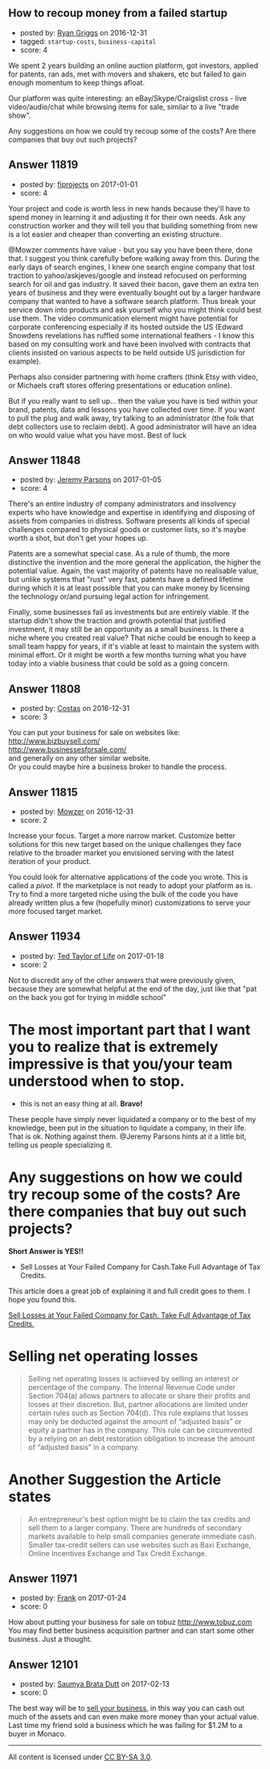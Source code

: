 ## How to recoup money from a failed startup

- posted by: [Ryan Griggs](https://stackexchange.com/users/1626939/ryan-griggs) on 2016-12-31
- tagged: `startup-costs`, `business-capital`
- score: 4

We spent 2 years building an online auction platform, got investors, applied for patents, ran ads, met with movers and shakers, etc but failed to gain enough momentum to keep things afloat.

Our platform was quite interesting: an eBay/Skype/Craigslist cross - live video/audio/chat while browsing items for sale, similar to a live "trade show".  

Any suggestions on how we could try recoup some of the costs?  Are there companies that buy out such projects?



## Answer 11819

- posted by: [fiprojects](https://stackexchange.com/users/5370155/fiprojects) on 2017-01-01
- score: 4

Your project and code is worth less in new hands because they'll have to spend money in learning it and adjusting it for their own needs. Ask any construction worker and they will tell you that building something from new is a lot easier and cheaper than converting an existing structure.

@Mowzer comments have value - but you say you have been there, done that. I suggest you think carefully before walking away from this. During the early days of search engines, I knew one search engine company that lost traction to yahoo/askjeves/google and instead refocused on performing search for oil and gas industry. It saved their bacon, gave them an extra ten years of business and they were eventually bought out by a larger hardware company that wanted to have a software search platform. Thus break your service down into products and ask yourself who you might think could best use them. The video communication element might have potential for corporate conferencing especially if its hosted outside the US (Edward Snowdens revelations has ruffled some international feathers - I know this based on my consulting work and have been involved with contracts that clients insisted on various aspects to be held outside US jurisdiction for example). 

Perhaps also consider partnering with home crafters (think Etsy with video, or Michaels craft stores offering presentations or education online).

But if you really want to sell up... then the value you have is tied within your brand, patents, data and lessons you have collected over time. If you want to pull the plug and walk away, try talking to an administrator (the folk that debt collectors use to reclaim debt). A good administrator will have an idea on who would value what you have most. Best of luck


## Answer 11848

- posted by: [Jeremy Parsons](https://stackexchange.com/users/497810/jeremy-parsons) on 2017-01-05
- score: 4

There's an entire industry of company administrators and insolvency experts who have knowledge and expertise in identifying and disposing of assets from companies in distress. Software presents all kinds of special challenges compared to physical goods or customer lists, so it's maybe worth a shot, but don't get your hopes up. 

Patents are a somewhat special case. As a rule of thumb, the more distinctive the invention and the more general the application, the higher the potential value. Again, the vast majority of patents have no realisable value, but unlike systems that "rust" very fast, patents have a defined lifetime during which it is at least possible that you can make money by licensing the technology or/and pursuing legal action for infringement. 

Finally, some businesses fail as investments but are entirely viable. If the startup didn't show the traction and growth potential that justified investment, it may still be an opportunity as a small business. Is there a niche where you created real value? That niche could be enough to keep a small team happy for years, if it's viable at least to maintain the system with minimal effort. Or it might be worth a few months turning what you have today into a viable business that could be sold as a going concern.


## Answer 11808

- posted by: [Costas](https://stackexchange.com/users/9945556/costas) on 2016-12-31
- score: 3

<p>You can put your business for sale on websites like:<br>
<a href="http://www.bizbuysell.com/" rel="nofollow noreferrer">http://www.bizbuysell.com/</a><br>
<a href="http://www.businessesforsale.com/" rel="nofollow noreferrer">http://www.businessesforsale.com/</a><br>
and generally on any other similar website.<br>
Or you could maybe hire a business broker to handle the process.</p>



## Answer 11815

- posted by: [Mowzer](https://stackexchange.com/users/1803081/mowzer) on 2016-12-31
- score: 2

Increase your focus. Target a more narrow market. Customize better solutions for this new target based on the unique challenges they face relative to the broader market you envisioned serving with the latest iteration of your product.

You could look for alternative applications of the code you wrote. This is called a *pivot*. If the marketplace is not ready to adopt your platform as is. Try to find a more targeted niche using the bulk of the code you have already written plus a few (hopefully minor) customizations to serve your more focused target market.


## Answer 11934

- posted by: [Ted Taylor of Life](https://stackexchange.com/users/4406495/ted-taylor-of-life) on 2017-01-18
- score: 2

<p>Not to discredit any of the other answers that were previously given, because they are somewhat helpful at the end of the day, just like that "pat on the back you got for trying in middle school"</p>

<h1>The most important part that I want you to realize that is extremely impressive is that you/your team understood when to stop.</h1>

<ul>
<li>this is not an easy thing at all. <strong>Bravo!</strong></li>
</ul>

<p>These people have simply never liquidated a company or to the best of my knowledge, been put in the situation to liquidate a company, in their life. That is ok. Nothing against them. @Jeremy Parsons hints at it a little bit, telling us people specializing it. </p>

<h1>Any suggestions on how we could try recoup some of the costs? Are there companies that buy out such projects?</h1>

<p><strong>Short Answer is YES!!</strong></p>

<ul>
<li>Sell Losses at Your Failed Company for Cash.Take Full Advantage of Tax Credits.</li>
</ul>

<p>This article does a great job of explaining it and full credit goes to them. I hope you found this.</p>

<p><a href="https://www.entrepreneur.com/article/236165" rel="nofollow noreferrer">Sell Losses at Your Failed Company for Cash. Take Full Advantage of Tax Credits.</a> </p>

<h1>Selling net operating losses</h1>

<blockquote>
  <p>Selling net operating losses is achieved by selling an interest or
  percentage of the company. The Internal Revenue Code under Section
  704(a) allows partners to allocate or share their profits and losses
  at their discretion. But, partner allocations are limited under
  certain rules such as Section 704(d). This rule explains that losses
  may only be deducted against the amount of “adjusted basis” or equity
  a partner has in the company. This rule can be circumvented by a
  relying on an debt restoration obligation to increase the amount of
  “adjusted basis” in a company.</p>
</blockquote>

<h1>Another Suggestion the Article states</h1>

<blockquote>
  <p>An entrepreneur's best option might be to claim the tax credits and
  sell them to a larger company. There are hundreds of secondary markets
  available to help small companies generate immediate cash. Smaller
  tax-credit sellers can use websites such as Baxi Exchange, Online
  Incentives Exchange and Tax Credit Exchange.</p>
</blockquote>



## Answer 11971

- posted by: [Frank](https://stackexchange.com/users/10095453/frank) on 2017-01-24
- score: 0

<p>How about putting your business for sale on tobuz
<a href="http://www.tobuz.com" rel="nofollow noreferrer">http://www.tobuz.com</a>
You may find better business acquisition partner and can start some other business. Just a thought.</p>



## Answer 12101

- posted by: [Saumya Brata Dutt](https://stackexchange.com/users/8162656/saumya-brata-dutt) on 2017-02-13
- score: 0

<p>The best way will be to <a href="https://www.google.co.in/search?client=ms-android-htc-rev&amp;ei=02yhWJm-GMXhvATsrYXgBg&amp;q=sell%20business%20usa&amp;oq=sell%20business%20usa&amp;gs_l=mobile-gws-serp.3..0i22i30k1l5.5391.6168.0.6421.5.5.0.0.0.0.427.777.3-1j1.2.0....0...1c.1j4.64.mobile-gws-serp..3.2.775...0.fYWFj4lgG68" rel="nofollow noreferrer">sell your business</a>, in this way you can cash out much of the assets and can even make more money than your actual value. Last time my friend sold a business which he was failing for $1.2M to a buyer in Monaco. </p>




---

All content is licensed under [CC BY-SA 3.0](https://creativecommons.org/licenses/by-sa/3.0/).
